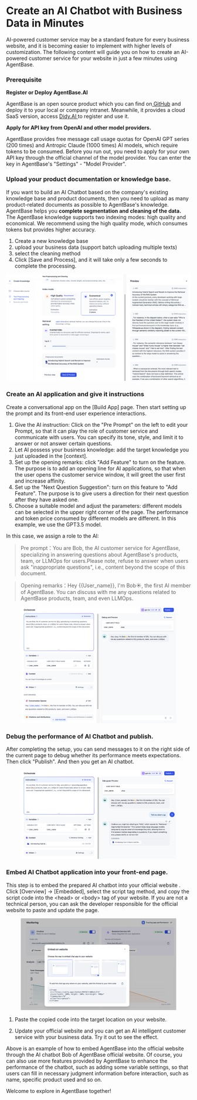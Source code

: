 # Create an AI Chatbot with Business Data in Minutes

AI-powered customer service may be a standard feature for every business website, and it is becoming easier to implement with higher levels of customization. The following content will guide you on how to create an AI-powered customer service for your website in just a few minutes using AgentBase.

### Prerequisite

**Register or Deploy AgentBase.AI**

AgentBase is an open source product which you can find on[ GitHub](https://github.com/agent-base/agentbase) and deploy it to your local or company intranet. Meanwhile, it provides a cloud SaaS version, access [Didy.AI ](https://agentbase.ai/)to register and use it.

**Apply for API key from OpenAI and other model providers.**

AgentBase provides free message call usage quotas for OpenAI GPT series (200 times) and Antropic Claude (1000 times) AI models, which require tokens to be consumed. Before you run out, you need to apply for your own API key through the official channel of the model provider. You can enter the key in AgentBase's "Settings" - "Model Provider".

### Upload your product documentation or knowledge base.

If you want to build an AI Chatbot based on the company's existing knowledge base and product documents, then you need to upload as many product-related documents as possible to AgentBase's knowledge. AgentBase helps you **complete segmentation and cleaning of the data.** The AgentBase knowledge supports two indexing modes: high quality and economical. We recommend using the high quality mode, which consumes tokens but provides higher accuracy.

1. Create a new knowledge base
2. upload your business data (support batch uploading multiple texts)
3. select the cleaning method
4. Click \[Save and Process], and it will take only a few seconds to complete the processing.

![](../../../img/ai-chatbot-knowledge-base.png)

### Create an AI application and give it instructions

Create a conversational app on the \[Build App] page. Then start setting up the prompt and its front-end user experience interactions.

1. Give the AI instruction: Click on the "Pre Prompt" on the left to edit your Prompt, so that it can play the role of customer service and communicate with users. You can specify its tone, style, and limit it to answer or not answer certain questions.
2. Let AI possess your business knowledge: add the target knowledge you just uploaded in the \[context].
3. Set up the opening remarks: click "Add Feature" to turn on the feature. The purpose is to add an opening line for AI applications, so that when the user opens the customer service window, it will greet the user first and increase affinity.
4. Set up the "Next Question Suggestion": turn on this feature to "Add Feature". The purpose is to give users a direction for their next question after they have asked one.
5. Choose a suitable model and adjust the parameters: different models can be selected in the upper right corner of the page. The performance and token price consumed by different models are different. In this example, we use the GPT3.5 model.

In this case, we assign a role to the AI:

> Pre prompt：You are Bob, the AI customer service for AgentBase, specializing in answering questions about AgentBase's products, team, or LLMOps for users.Please note, refuse to answer when users ask "inappropriate questions", i.e., content beyond the scope of this document.

> Opening remarks：Hey \{{User_name\}}, I'm Bob☀️, the first AI member of AgentBase. You can discuss with me any questions related to AgentBase products, team, and even LLMOps.

<figure><img src="../../../img/app-pre-prompt-opening-remarks.png" alt=""><figcaption></figcaption></figure>

### Debug the performance of AI Chatbot and publish.

After completing the setup, you can send messages to it on the right side of the current page to debug whether its performance meets expectations. Then click "Publish". And then you get an AI chatbot.

<figure><img src="../../../img/debug-ai-chatbot-publish.png" alt=""><figcaption></figcaption></figure>

### Embed AI Chatbot application into your front-end page.

This step is to embed the prepared AI chatbot into your official website . Click \[Overview] -> \[Embedded], select the script tag method, and copy the script code into the \<head> or \<body> tag of your website. If you are not a technical person, you can ask the developer responsible for the official website to paste and update the page.

<figure><img src="../../../img/ai-chatbot-embedded.png" alt=""><figcaption></figcaption></figure>

1. Paste the copied code into the target location on your website.

2. Update your official website and you can get an AI intelligent customer service with your business data. Try it out to see the effect.

Above is an example of how to embed AgentBase into the official website through the AI chatbot Bob of AgentBase official website. Of course, you can also use more features provided by AgentBase to enhance the performance of the chatbot, such as adding some variable settings, so that users can fill in necessary judgment information before interaction, such as name, specific product used and so on.

Welcome to explore in AgentBase together!
